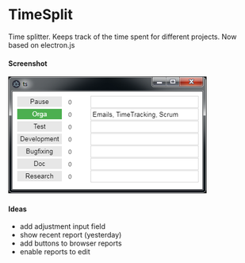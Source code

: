 TimeSplit
=========

Time splitter. Keeps track of the time spent for different projects.
Now based on electron.js

#### Screenshot ####

![Screenshot](./screenshot.png "Screenshot")

#### Ideas ####

 - add adjustment input field
 - show recent report (yesterday)
 - add buttons to browser reports
 - enable reports to edit